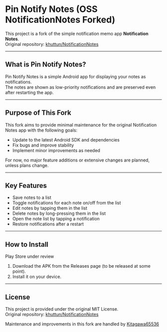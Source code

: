 # Pin Notify Notes (OSS NotificationNotes Forked)

This project is a fork of the simple notification memo app **Notification Notes**.  
Original repository: [khuttun/NotificationNotes](https://github.com/khuttun/NotificationNotes)

---

## What is Pin Notify Notes?

Pin Notify Notes is a simple Android app for displaying your notes as notifications.  
The notes are shown as low-priority notifications and are preserved even after restarting the app.

---

## Purpose of This Fork

This fork aims to provide minimal maintenance for the original Notification Notes app with the following goals:

- Update to the latest Android SDK and dependencies
- Fix bugs and improve stability
- Implement minor improvements as needed

For now, no major feature additions or extensive changes are planned, unless plans change.

---

## Key Features

- Save notes to a list
- Toggle notifications for each note on/off from the list
- Edit notes by tapping them in the list
- Delete notes by long-pressing them in the list
- Open the note list by tapping a notification
- Restore notifications after a restart

---

## How to Install

Play Store under review

1. Download the APK from the Releases page (to be released at some point).
2. Install it on your device.

---

## License

This project is provided under the original MIT License.  
Original repository: [khuttun/NotificationNotes](https://github.com/khuttun/NotificationNotes)

Maintenance and improvements in this fork are handled by [Kitagawa65536](https://github.com/Kitagawa65536)
